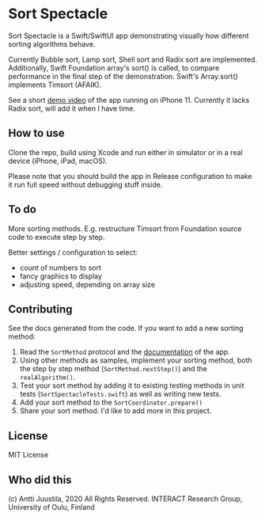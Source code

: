 # Sort Spectacle

Sort Spectacle is a Swift/SwiftUI app demonstrating visually how different sorting algorithms behave.

Currently Bubble sort, Lamp sort, Shell sort and Radix sort are implemented. Additionally, Swift Foundation array's sort() is called, to compare performance in the final step of the demonstration. Swift's Array.sort() implements Timsort (AFAIK).

See a short [demo video](https://youtu.be/T1ImYlaGTsE) of the app running on iPhone 11. Currently it lacks Radix sort, will add it when I have time.


## How to use

Clone the repo, build using Xcode and run either in simulator or in a real device (iPhone, iPad, macOS). 

Please note that you should build the app in Release configuration to make it run full speed without debugging stuff inside. 

## To do

More sorting methods. E.g. restructure Timsort from Foundation source code to execute step by step.

Better settings / configuration to select: 

- count of numbers to sort
- fancy graphics to display
- adjusting speed, depending on array size

## Contributing

See the docs generated from the code. If you want to add a new sorting method:

1. Read the `SortMethod` protocol and the [documentation](https://anttijuu.github.io/SortSpectacle) of the app.
1. Using other methods as samples, implement your sorting method, both the step by step method (`SortMethod.nextStep()`) and the `realAlgorithm()`.
1. Test your sort method by adding it to existing testing methods in unit tests (`SortSpectacleTests.swift`) as well as writing new tests.
1. Add your sort method to the `SortCoordinator.prepare()`
1. Share your sort method. I'd like to add more in this project.

## License

MIT License

## Who did this

(c) Antti Juustila, 2020 All Rights Reserved.
INTERACT Research Group, University of Oulu, Finland

